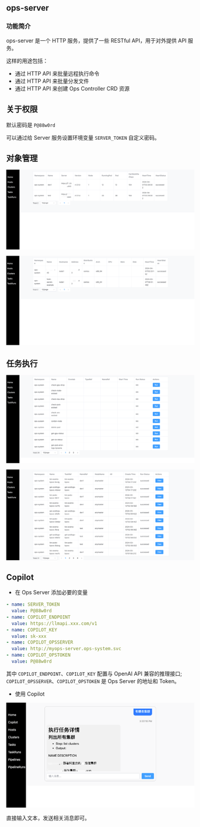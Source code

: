 ## ops-server

### 功能简介

ops-server 是一个 HTTP 服务，提供了一些 RESTful API，用于对外提供 API 服务。

这样的用途包括：

- 通过 HTTP API 来批量远程执行命令
- 通过 HTTP API 来批量分发文件
- 通过 HTTP API 来创建 Ops Controller CRD 资源

## 关于权限

默认密码是 `P@88w0rd`

可以通过给 Server 服务设置环境变量 `SERVER_TOKEN` 自定义密码。

## 对象管理

![](images/clusters.png)

![](images/hosts.png)

## 任务执行

![](images/tasks.png)

![](images/taskruns.png)

## Copilot

- 在 Ops Server 添加必要的变量

```yaml
- name: SERVER_TOKEN
  value: P@88w0rd
- name: COPILOT_ENDPOINT
  value: https://llmapi.xxx.com/v1
- name: COPILOT_KEY
  value: sk-xxx
- name: COPILOT_OPSSERVER
  value: http://myops-server.ops-system.svc
- name: COPILOT_OPSTOKEN
  value: P@88w0rd
```

其中 `COPILOT_ENDPOINT`、`COPILOT_KEY` 配置与 OpenAI API 兼容的推理接口; `COPILOT_OPSSERVER`、`COPILOT_OPSTOKEN` 是 Ops Server 的地址和 Token。

- 使用 Copilot

![](images/web-copilot.png)

直接输入文本，发送相关消息即可。
